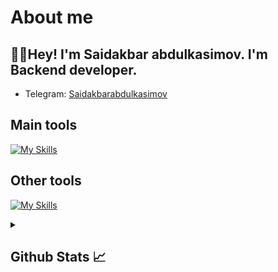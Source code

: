 # About me
<p><h2>👋🏻Hey! I'm Saidakbar abdulkasimov. I'm Backend developer.</h2></p>

- Telegram:                           [Saidakbarabdulkasimov](https://t.me/sa1d06)

## Main tools
[![My Skills](https://skillicons.dev/icons?i=python,html)](https://skillicons.dev)

## Other tools
[![My Skills](https://skillicons.dev/icons?i=git,github,vscode,pycharm)](https://skillicons.dev)

<details>
  <summary><b><h2>Github Stats 📈 <h2></b></summary>
  <a href="https://github.com/Saidakbarabdulksamov">
    <p align="left">
      <img src="https://github-profile-summary-cards.vercel.app/api/cards/profile-details?username=Saidakbarabdulksamov&theme=github_dark">
      <img align="left" src="https://github-profile-summary-cards.vercel.app/api/cards/stats?username=Saidakbarabdulksamov&theme=github_dark">
      <img align="left" src="https://github-profile-summary-cards.vercel.app/api/cards/productive-time?username=Saidakbarabdulksamov&theme=github_dark&utcOffset=5"><br>
    </p>
  </a> 
</details>
